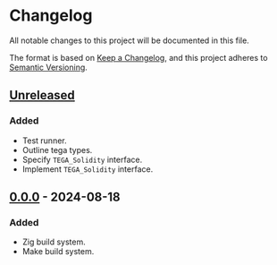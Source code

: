 # Changelog

All notable changes to this project will be documented in this file.

The format is based on [Keep a Changelog](https://keepachangelog.com/en/1.0.0/),
and this project adheres to [Semantic Versioning](https://semver.org/spec/v2.0.0.html).

## [Unreleased]

### Added

- Test runner.
- Outline tega types.
- Specify `TEGA_Solidity` interface.
- Implement `TEGA_Solidity` interface.

## [0.0.0] - 2024-08-18

### Added

- Zig build system.
- Make build system.

[Unreleased]: https://github.com/sonro/tega/compare/v0.0.0...HEAD
[0.0.0]: https://github.com/sonro/tega/releases/tag/v0.0.0
